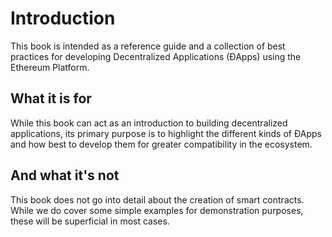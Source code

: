 # Introduction

This book is intended as a reference guide and a collection of best practices for developing Decentralized Applications (ÐApps) using the Ethereum Platform.

## What it is for

While this book can act as an introduction to building decentralized applications, its primary purpose is to highlight the different kinds of ÐApps and how best to develop them for greater compatibility in the ecosystem.

## And what it's not

This book does not go into detail about the creation of smart contracts. While we do cover some simple examples for demonstration purposes, these will be superficial in most cases.